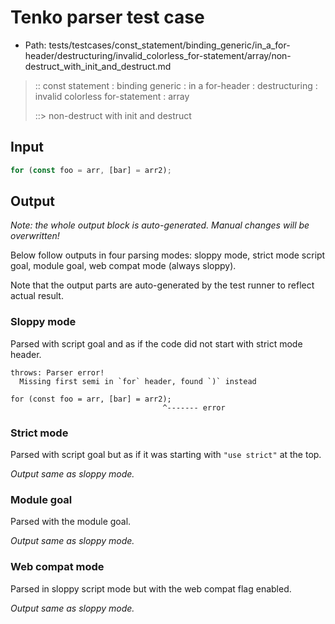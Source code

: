 # Tenko parser test case

- Path: tests/testcases/const_statement/binding_generic/in_a_for-header/destructuring/invalid_colorless_for-statement/array/non-destruct_with_init_and_destruct.md

> :: const statement : binding generic : in a for-header : destructuring : invalid colorless for-statement : array
>
> ::> non-destruct with init and destruct

## Input

`````js
for (const foo = arr, [bar] = arr2);
`````

## Output

_Note: the whole output block is auto-generated. Manual changes will be overwritten!_

Below follow outputs in four parsing modes: sloppy mode, strict mode script goal, module goal, web compat mode (always sloppy).

Note that the output parts are auto-generated by the test runner to reflect actual result.

### Sloppy mode

Parsed with script goal and as if the code did not start with strict mode header.

`````
throws: Parser error!
  Missing first semi in `for` header, found `)` instead

for (const foo = arr, [bar] = arr2);
                                  ^------- error
`````

### Strict mode

Parsed with script goal but as if it was starting with `"use strict"` at the top.

_Output same as sloppy mode._

### Module goal

Parsed with the module goal.

_Output same as sloppy mode._

### Web compat mode

Parsed in sloppy script mode but with the web compat flag enabled.

_Output same as sloppy mode._
